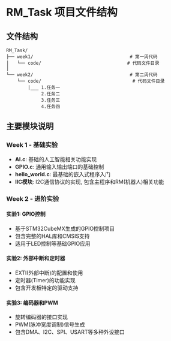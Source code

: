 # RM_Task 项目文件结构


## 文件结构

```
RM_Task/
├── week1/                                    # 第一周代码
│   └── code/                                # 代码文件目录
│
└── week2/                                    # 第二周代码
    └── code/                                  # 代码文件目录
        |___ 1.任务一
             2.任务二
             3.任务三
             4.任务四                              
```

## 主要模块说明

### Week 1 - 基础实验
- **AI.c**: 基础的人工智能相关功能实现
- **GPIO.c**: 通用输入输出端口的基础控制
- **hello_world.c**: 最基础的嵌入式程序入门
- **IIC模块**: I2C通信协议的实现, 包含主程序和RM(机器人)相关功能

### Week 2 - 进阶实验

#### 实验1: GPIO控制
- 基于STM32CubeMX生成的GPIO控制项目
- 包含完整的HAL库和CMSIS支持
- 适用于LED控制等基础GPIO应用

#### 实验2: 外部中断和定时器
- EXTI(外部中断)的配置和使用
- 定时器(Timer)的功能实现
- 包含开发板特定的驱动支持

#### 实验3: 编码器和PWM
- 旋转编码器的接口实现
- PWM(脉冲宽度调制)信号生成
- 包含DMA、I2C、SPI、USART等多种外设接口


